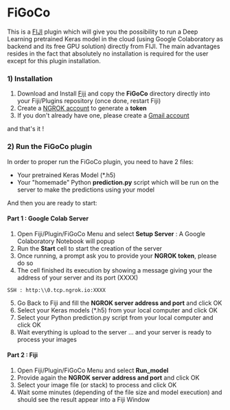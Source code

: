 # FiGoCo

This is a [FIJI](https://fiji.sc) plugin which will give you the possibility to run a Deep Learning pretrained Keras model in the cloud (using Google Colaboratory as backend and its free GPU solution) directly from FIJI. The main advantages resides in the fact that absolutely no installation is required for the user except for this plugin installation.

### 1) Installation

1) Download and Install [Fiji](https://imagej.net/Fiji/Downloads) and copy the __FiGoCo__ directory directly into your Fiji/Plugins repository (once done, restart Fiji)
2) Create a [NGROK account](https://ngrok.com/) to generate a __token__
3) If you don't already have one, please create a [Gmail account](https//www.google.com/gmail)

and that's it !

### 2) Run the FiGoCo plugin

In order to proper run the FiGoCo plugin, you need to have 2 files:
- Your pretrained Keras Model (*.h5)
- Your "homemade" Python __prediction.py__ script which will be run on the server to make the predictions using your model

And then you are ready to start:
#### Part 1 : Google Colab Server
1. Open Fiji/Plugin/FiGoCo Menu and select __Setup Server__ : A Google Colaboratory Notebook will popup
2. Run the __Start__ cell to start the creation of the server
3. Once running, a prompt ask you to provide your __NGROK token__, please do so
4. The cell finished its execution by showing a message giving your the address of your server and its port (XXXX)
```
SSH : http:\\0.tcp.ngrok.io:XXXX
```
5. Go Back to Fiji and fill the __NGROK server address and port__ and click OK
6. Select your Keras models (*.h5) from your local computer and click OK
7. Select your Python prediction.py script from your local computer and click OK
8. Wait everything is upload to the server ... and your server is ready to process your images

#### Part 2 : Fiji 
1. Open Fiji/Plugin/FiGoCo Menu and select __Run_model__
2. Provide again the __NGROK server address and port__ and click OK
3. Select your image file (or stack) to process and click OK
4. Wait some minutes (depending of the file size and model execution) and should see the result appear into a Fiji Window



